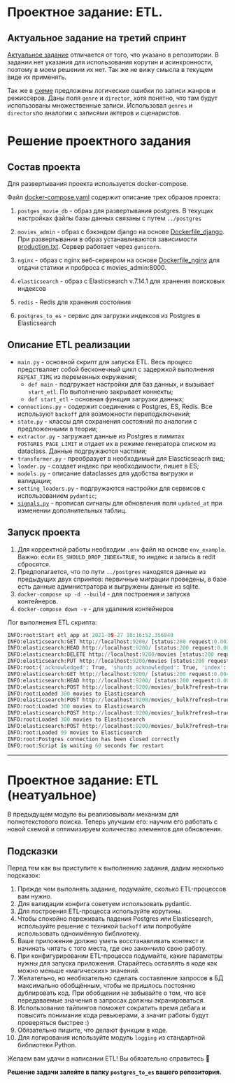 # Проектное задание: ETL.

## Актуальное задание на третий спринт

[Актуальное задание](https://practicum.yandex.ru/learn/middle-python/courses/af061b15-1607-45f2-8d34-f88d4b21765a/sprints/5436/topics/c8fc5bcc-06bd-4098-acd2-306c2e3d8e82/lessons/b48733fd-637c-4f34-b1a1-25103549e4f3/) отличается от того, что указано в репозитории. В задании нет указания для использования корутин и асинхронности, поэтому в моем решении их нет. Так же не вижу смысла в текущем виде их применять.

Так же в [схеме](https://github.com/dimk00z/ETL/blob/main/tasks_files/es_schema.txt) предложены логические ошибки по записи жанров и режиссеров. Даны поля `genre` и `director`, хотя понятно, что там будут использованы множественные записи. Использовал `genres` и `directors`по аналогии с записями актеров и сценаристов.

# Решение проектного задания

## Состав проекта

Для развертывания проекта используется docker-compose.

Файл [docker-compose.yaml](https://github.com/dimk00z/ETL/blob/main/docker-compose.yaml) содержит описание трех образов проекта:

1. `postges_movie_db` - образ для развертывания postgres. В текущих настройках файлы базы данных связаны с путем `../postgres`

2. `movies_admin` - образ с бэкэндом django на основе [Dockerfile_django](https://github.com/dimk00z/Admin_panel_sprint_2/blob/main/Dockerfile_django). При развертывании в образ устанавливаются зависимости [production.txt](https://github.com/dimk00z/Admin_panel_sprint_2/blob/main/movies_admin/requirements/production.txt). Сервер работает через `gunicorn`.
3. `nginx` - образ с nginx веб-сервером на основе [Dockerfile_nginx](https://github.com/dimk00z/Admin_panel_sprint_2/blob/main/nginx/Dockerfile_nginx) для отдачи статики и проброса с movies_admin:8000.
4. `elasticsearch` - образ с Elasticsearch v.7.14.1 для хранения поисковых индексов
5. `redis` - Redis для хранения состояния
6. `postgres_to_es` - сервис для загрузки индексов из Postgres в Elasticsearch

## Описание ETL реализации

- `main.py` - основной скрипт для запуска ETL. Весь процесс предстваляет собой бесконечный цикл с задержкой выполнения `REPEAT_TIME` из переменных окружения;
  - `def main` - подгружает настройки для баз данных, и вызывает `start_etl`. По выполнению закрывает коннекты;
  - `def start_etl` - основная функция загрузки данных; 
- `connections.py` - содержит соединения с Postgres, ES, Redis. Все используют `backoff` для возможности переподключений;
- `state.py` - классы для сохранения состояний по аналогии с предложенными в теории;
- `extractor.py` - загружает данные из Postgres в лимитах `POSTGRES_PAGE_LIMIT` и отдает их в режиме генератора списком из dataclass. Данные подгружаются частями;
- `transformer.py` - преобразует в необходимый для Elascticseacrh вид;
- `loader.py` - создает индекс при необходимости, пишет в ES;
- `models.py` - описание dataclasses для удобства выгрузки и валидации;
- `setting_loaders.py` - подгружаются настройки для сервисов с использованием `pydantic`;
- [`signals.py`](https://github.com/dimk00z/ETL/blob/main/movies_admin/movies/signals.py) - прописал сигналы для обновления поля `updated_at` при изменении дополнительных таблиц.


## Запуск проекта

1. Для корректной работы необходим `.env` файл на основе `env_example`. Важно: если `ES_SHOULD_DROP_INDEX=TRUE`, то индекс и запись в redit сбросятся.
2. Предполагается, что по пути `../postgres` находятся данные из предыдущих двух спринтов: первичные миграции проведены, в базе есть данные администратора и выгружены данные из sqlite.
4. `docker-compose up -d --build` - для построения и запуска контейнеров.
5. `docker-compose down -v` -  для удаления контейнеров

Лог выполнения  ETL скрипта:

```python main.py
INFO:root:Start etl_app at 2021-09-27 10:16:52.356840
INFO:elasticsearch:GET http://localhost:9200/ [status:200 request:0.003s]
INFO:elasticsearch:HEAD http://localhost:9200/ [status:200 request:0.002s]
INFO:elasticsearch:DELETE http://localhost:9200/movies [status:200 request:0.361s]
INFO:elasticsearch:PUT http://localhost:9200/movies [status:200 request:1.665s]
INFO:root:{'acknowledged': True, 'shards_acknowledged': True, 'index': 'movies'}
INFO:elasticsearch:GET http://localhost:9200/ [status:200 request:0.004s]
INFO:elasticsearch:HEAD http://localhost:9200/ [status:200 request:0.003s]
INFO:elasticsearch:POST http://localhost:9200/movies/_bulk?refresh=true [status:200 request:0.186s]
INFO:root:Loaded 300 movies to Elasticsearch
INFO:elasticsearch:POST http://localhost:9200/movies/_bulk?refresh=true [status:200 request:0.215s]
INFO:root:Loaded 300 movies to Elasticsearch
INFO:elasticsearch:POST http://localhost:9200/movies/_bulk?refresh=true [status:200 request:0.162s]
INFO:root:Loaded 300 movies to Elasticsearch
INFO:elasticsearch:POST http://localhost:9200/movies/_bulk?refresh=true [status:200 request:0.148s]
INFO:root:Loaded 99 movies to Elasticsearch
INFO:root:Postgres connection has been closed correctly
INFO:root:Script is waiting 60 seconds for restart
```

___


# Проектное задание: ETL (неатуальное)

В предыдущем модуле вы реализовывали механизм для полнотекстового поиска. Теперь улучшим его: научим его работать с новой схемой и оптимизируем количество элементов для обновления.

## Подсказки

Перед тем как вы приступите к выполнению задания, дадим несколько подсказок:

1. Прежде чем выполнять задание, подумайте, сколько ETL-процессов вам нужно.
2. Для валидации конфига советуем использовать pydantic.
3. Для построения ETL-процесса используйте корутины.
4. Чтобы спокойно переживать падения Postgres или Elasticsearch, используйте решение с техникой `backoff` или попробуйте использовать одноимённую библиотеку.
5. Ваше приложение должно уметь восстанавливать контекст и начинать читать с того места, где оно закончило свою работу.
6. При конфигурировании ETL-процесса подумайте, какие параметры нужны для запуска приложения. Старайтесь оставлять в коде как можно меньше «магических» значений.
7. Желательно, но необязательно сделать составление запросов в БД максимально обобщённым, чтобы не пришлось постоянно дублировать код. При обобщении не забывайте о том, что все передаваемые значения в запросах должны экранироваться.
8. Использование тайпингов поможет сократить время дебага и повысить понимание кода ревьюерами, а значит работы будут проверяться быстрее :)
9. Обязательно пишите, что делают функции в коде.
10. Для логирования используйте модуль `logging` из стандартной библиотеки Python.

Желаем вам удачи в написании ETL! Вы обязательно справитесь 💪 

**Решение задачи залейте в папку `postgres_to_es` вашего репозитория.**


